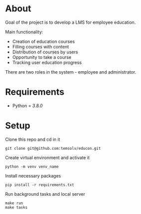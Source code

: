 # About
Goal of the project is to develop a LMS for employee education.

Main functionality:

 - Creation of education courses
 - Filling courses with content
 - Distribution of courses by users
 - Opportunity to take a course
 - Tracking user education progress

 There are two roles in the system - employee and administrator.

# Requirements
- Python = *3.8.0*

# Setup
Clone this repo and cd in it
```
git clone git@github.com:temsolv/educon.git
```

Create virtual environment and activate it
```
python -m venv venv_name
```

Install necessary packages
```
pip install -r requirements.txt
```

Run background tasks and local server
```
make run
make tasks
```
